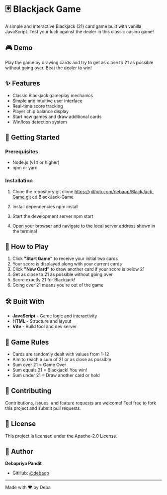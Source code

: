 # 🃏 Blackjack Game

A simple and interactive Blackjack (21) card game built with vanilla JavaScript. Test your luck against the dealer in this classic casino game!

## 🎮 Demo

Play the game by drawing cards and try to get as close to 21 as possible without going over. Beat the dealer to win!

## ✨ Features

- Classic Blackjack gameplay mechanics
- Simple and intuitive user interface
- Real-time score tracking
- Player chip balance display
- Start new games and draw additional cards
- Win/loss detection system

## 🚀 Getting Started

### Prerequisites

- Node.js (v14 or higher)
- npm or yarn

### Installation

1. Clone the repository
git clone https://github.com/debaop/BlackJack-Game.git
cd BlackJack-Game

2. Install dependencies
npm install

3. Start the development server
npm start

4. Open your browser and navigate to the local server address shown in the terminal

## 🎯 How to Play

1. Click **"Start Game"** to receive your initial two cards
2. Your score is displayed along with your current cards
3. Click **"New Card"** to draw another card if your score is below 21
4. Get as close to 21 as possible without going over
5. Score exactly 21 for Blackjack!
6. Going over 21 means you're out of the game

## 🛠️ Built With

- **JavaScript** - Game logic and interactivity
- **HTML** - Structure and layout
- **Vite** - Build tool and dev server

## 📝 Game Rules

- Cards are randomly dealt with values from 1-12
- Aim to reach a sum of 21 or as close as possible
- Sum over 21 = Game Over
- Sum equals 21 = Blackjack! You win!
- Sum under 21 = Draw another card or hold

## 🤝 Contributing

Contributions, issues, and feature requests are welcome! Feel free to fork this project and submit pull requests.

## 📄 License

This project is licensed under the Apache-2.0 License.

## 👤 Author

**Debapriya Pandit**
- GitHub: [@debaop](https://github.com/debaop)

---

Made with ❤️ by Deba
